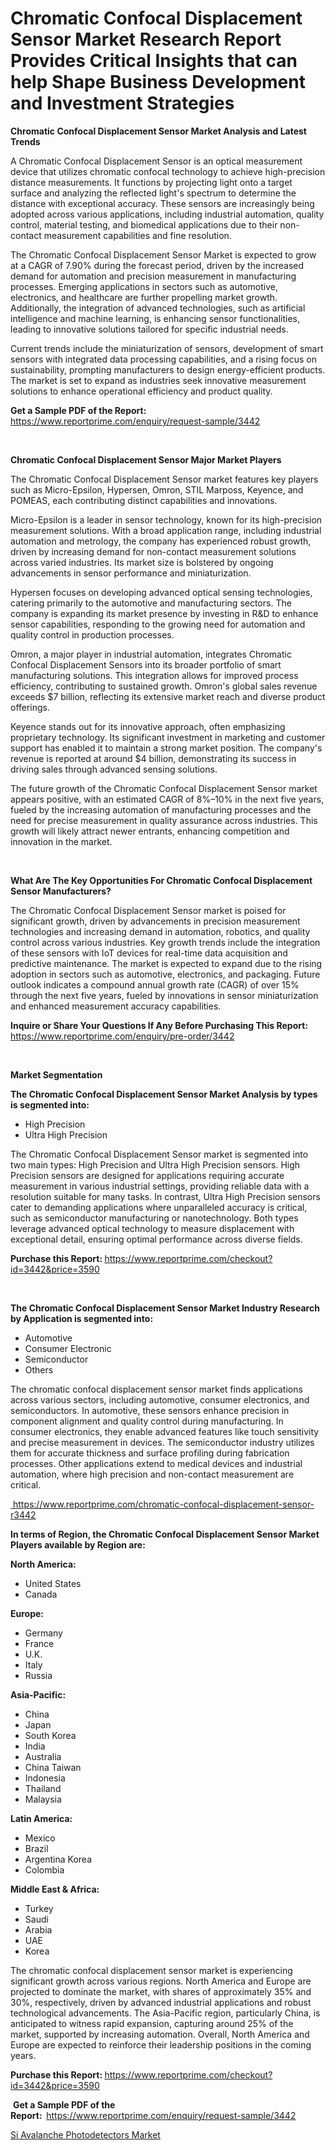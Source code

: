 <p><h1>Chromatic Confocal Displacement Sensor Market Research Report Provides Critical Insights that can help Shape Business Development and Investment Strategies</h1></p><p><strong>Chromatic Confocal Displacement Sensor Market Analysis and Latest Trends</strong></p>
<p><p>A Chromatic Confocal Displacement Sensor is an optical measurement device that utilizes chromatic confocal technology to achieve high-precision distance measurements. It functions by projecting light onto a target surface and analyzing the reflected light's spectrum to determine the distance with exceptional accuracy. These sensors are increasingly being adopted across various applications, including industrial automation, quality control, material testing, and biomedical applications due to their non-contact measurement capabilities and fine resolution.</p><p>The Chromatic Confocal Displacement Sensor Market is expected to grow at a CAGR of 7.90% during the forecast period, driven by the increased demand for automation and precision measurement in manufacturing processes. Emerging applications in sectors such as automotive, electronics, and healthcare are further propelling market growth. Additionally, the integration of advanced technologies, such as artificial intelligence and machine learning, is enhancing sensor functionalities, leading to innovative solutions tailored for specific industrial needs.</p><p>Current trends include the miniaturization of sensors, development of smart sensors with integrated data processing capabilities, and a rising focus on sustainability, prompting manufacturers to design energy-efficient products. The market is set to expand as industries seek innovative measurement solutions to enhance operational efficiency and product quality.</p></p>
<p><strong>Get a Sample PDF of the Report:&nbsp;</strong> <a href="https://www.reportprime.com/enquiry/request-sample/3442?utm_campaign=2295&utm_medium=2&utm_source=Github&utm_content=ia&utm_term=18032025&utm_id=chromatic-confocal-displacement-sensor">https://www.reportprime.com/enquiry/request-sample/3442</a></p>
<p>&nbsp;</p>
<p><strong>Chromatic Confocal Displacement Sensor Major Market Players</strong></p>
<p><p>The Chromatic Confocal Displacement Sensor market features key players such as Micro-Epsilon, Hypersen, Omron, STIL Marposs, Keyence, and POMEAS, each contributing distinct capabilities and innovations.</p><p>Micro-Epsilon is a leader in sensor technology, known for its high-precision measurement solutions. With a broad application range, including industrial automation and metrology, the company has experienced robust growth, driven by increasing demand for non-contact measurement solutions across varied industries. Its market size is bolstered by ongoing advancements in sensor performance and miniaturization.</p><p>Hypersen focuses on developing advanced optical sensing technologies, catering primarily to the automotive and manufacturing sectors. The company is expanding its market presence by investing in R&D to enhance sensor capabilities, responding to the growing need for automation and quality control in production processes.</p><p>Omron, a major player in industrial automation, integrates Chromatic Confocal Displacement Sensors into its broader portfolio of smart manufacturing solutions. This integration allows for improved process efficiency, contributing to sustained growth. Omron's global sales revenue exceeds $7 billion, reflecting its extensive market reach and diverse product offerings.</p><p>Keyence stands out for its innovative approach, often emphasizing proprietary technology. Its significant investment in marketing and customer support has enabled it to maintain a strong market position. The company's revenue is reported at around $4 billion, demonstrating its success in driving sales through advanced sensing solutions.</p><p>The future growth of the Chromatic Confocal Displacement Sensor market appears positive, with an estimated CAGR of 8%–10% in the next five years, fueled by the increasing automation of manufacturing processes and the need for precise measurement in quality assurance across industries. This growth will likely attract newer entrants, enhancing competition and innovation in the market.</p></p>
<p>&nbsp;</p>
<p><strong>What Are The Key Opportunities For Chromatic Confocal Displacement Sensor Manufacturers?</strong></p>
<p><p>The Chromatic Confocal Displacement Sensor market is poised for significant growth, driven by advancements in precision measurement technologies and increasing demand in automation, robotics, and quality control across various industries. Key growth trends include the integration of these sensors with IoT devices for real-time data acquisition and predictive maintenance. The market is expected to expand due to the rising adoption in sectors such as automotive, electronics, and packaging. Future outlook indicates a compound annual growth rate (CAGR) of over 15% through the next five years, fueled by innovations in sensor miniaturization and enhanced measurement accuracy capabilities.</p></p>
<p><strong>Inquire or Share Your Questions If Any Before Purchasing This Report:</strong> <a href="https://www.reportprime.com/enquiry/pre-order/3442?utm_campaign=2295&utm_medium=2&utm_source=Github&utm_content=ia&utm_term=18032025&utm_id=chromatic-confocal-displacement-sensor">https://www.reportprime.com/enquiry/pre-order/3442</a></p>
<p>&nbsp;</p>
<p><strong>Market Segmentation</strong></p>
<p><strong>The Chromatic Confocal Displacement Sensor Market Analysis by types is segmented into:</strong></p>
<p><ul><li>High Precision</li><li>Ultra High Precision</li></ul></p>
<p><p>The Chromatic Confocal Displacement Sensor market is segmented into two main types: High Precision and Ultra High Precision sensors. High Precision sensors are designed for applications requiring accurate measurement in various industrial settings, providing reliable data with a resolution suitable for many tasks. In contrast, Ultra High Precision sensors cater to demanding applications where unparalleled accuracy is critical, such as semiconductor manufacturing or nanotechnology. Both types leverage advanced optical technology to measure displacement with exceptional detail, ensuring optimal performance across diverse fields.</p></p>
<p><strong>Purchase this Report:&nbsp;</strong><a href="https://www.reportprime.com/checkout?id=3442&price=3590&utm_campaign=2295&utm_medium=2&utm_source=Github&utm_content=ia&utm_term=18032025&utm_id=chromatic-confocal-displacement-sensor">https://www.reportprime.com/checkout?id=3442&price=3590</a></p>
<p>&nbsp;</p>
<p><strong>The Chromatic Confocal Displacement Sensor Market Industry Research by Application is segmented into:</strong></p>
<p><ul><li>Automotive</li><li>Consumer Electronic</li><li>Semiconductor</li><li>Others</li></ul></p>
<p><p>The chromatic confocal displacement sensor market finds applications across various sectors, including automotive, consumer electronics, and semiconductors. In automotive, these sensors enhance precision in component alignment and quality control during manufacturing. In consumer electronics, they enable advanced features like touch sensitivity and precise measurement in devices. The semiconductor industry utilizes them for accurate thickness and surface profiling during fabrication processes. Other applications extend to medical devices and industrial automation, where high precision and non-contact measurement are critical.</p></p>
<p><a href="https://www.reportprime.com/chromatic-confocal-displacement-sensor-r3442?utm_campaign=2295&utm_medium=2&utm_source=Github&utm_content=ia&utm_term=18032025&utm_id=chromatic-confocal-displacement-sensor">&nbsp;https://www.reportprime.com/chromatic-confocal-displacement-sensor-r3442</a></p>
<p><strong>In terms of Region, the Chromatic Confocal Displacement Sensor Market Players available by Region are:</strong></p>
<p>
    <p> <strong> North America: </strong>
        <ul>
            <li>United States</li>
            <li>Canada</li>
        </ul>
        </p> 
    <p> <strong> Europe: </strong>
        <ul>
            <li>Germany</li>
            <li>France</li>
            <li>U.K.</li>
            <li>Italy</li>
            <li>Russia</li>
        </ul>
        </p> 
    <p> <strong> Asia-Pacific: </strong>
        <ul>
            <li>China</li>
            <li>Japan</li>
            <li>South Korea</li>
            <li>India</li>
            <li>Australia</li>
            <li>China Taiwan</li>
            <li>Indonesia</li>
            <li>Thailand</li>
            <li>Malaysia</li>
        </ul>
        </p> 
    <p> <strong> Latin America: </strong>
        <ul>
            <li>Mexico</li>
            <li>Brazil</li>
            <li>Argentina Korea</li>
            <li>Colombia</li>
        </ul>
        </p> 
    <p> <strong> Middle East & Africa: </strong>
        <ul>
            <li>Turkey</li>
            <li>Saudi</li>
            <li>Arabia</li>
            <li>UAE</li>
            <li>Korea</li>
        </ul>
    </p>
    </p>
<p><p>The chromatic confocal displacement sensor market is experiencing significant growth across various regions. North America and Europe are projected to dominate the market, with shares of approximately 35% and 30%, respectively, driven by advanced industrial applications and robust technological advancements. The Asia-Pacific region, particularly China, is anticipated to witness rapid expansion, capturing around 25% of the market, supported by increasing automation. Overall, North America and Europe are expected to reinforce their leadership positions in the coming years.</p></p>
<p><strong>Purchase this Report: </strong><a href="https://www.reportprime.com/checkout?id=3442&price=3590&utm_campaign=2295&utm_medium=2&utm_source=Github&utm_content=ia&utm_term=18032025&utm_id=chromatic-confocal-displacement-sensor">https://www.reportprime.com/checkout?id=3442&price=3590</a></p>
<p>&nbsp;<strong>Get a Sample PDF of the Report:&nbsp;&nbsp;</strong><a href="https://www.reportprime.com/enquiry/request-sample/3442?utm_campaign=2295&utm_medium=2&utm_source=Github&utm_content=ia&utm_term=18032025&utm_id=chromatic-confocal-displacement-sensor">https://www.reportprime.com/enquiry/request-sample/3442</a></p>
<p><strong></strong></p>
<p><p><a href="https://github.com/shefikagbons/Market-Research-Report-List-1/blob/main/si-avalanche-photodetectors-market.md?utm_campaign=2295&utm_medium=2&utm_source=Github&utm_content=ia&utm_term=18032025&utm_id=chromatic-confocal-displacement-sensor">Si Avalanche Photodetectors Market</a></p></p>